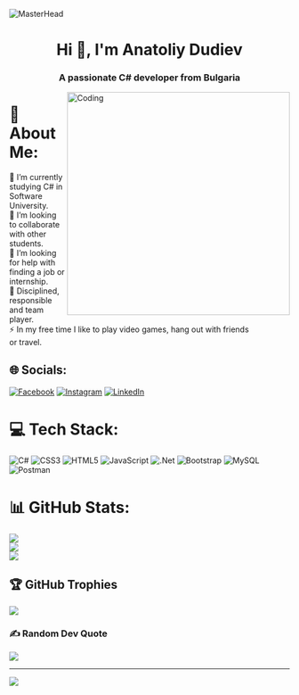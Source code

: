 ![MasterHead](https://mono.software/2018/02/23/c-tips/header.jpg)
<h1 align="center">Hi 👋, I'm Anatoliy Dudiev</h1>
<h3 align="center">A passionate C# developer from Bulgaria</h3>
<img align="right" alt="Coding" width="400" src="https://encrypted-tbn0.gstatic.com/images?q=tbn:ANd9GcTJsKZVppBhshJBN6_RHp9luylwz4eQO4I8Tg&usqp=CAU">

# 💫 About Me:
🔭 I’m currently studying C# in Software University.<br>👯 I’m looking to collaborate with other students.<br>🤝 I’m looking for help with finding a job or internship.<br>🌱 Disciplined, responsible and team player.<br>⚡ In my free time I like to play video games, hang out with friends <br>      or travel.


## 🌐 Socials:
[![Facebook](https://img.shields.io/badge/Facebook-%231877F2.svg?logo=Facebook&logoColor=white)](https://www.facebook.com/koleto.kolev) [![Instagram](https://img.shields.io/badge/Instagram-%23E4405F.svg?logo=Instagram&logoColor=white)](https://www.instagram.com/anatoliyyddddddd/)
[![LinkedIn](https://img.shields.io/badge/LinkedIn-%230077B5.svg?logo=linkedin&logoColor=white)](https://www.linkedin.com/in/anatoliy-dudiev-aa020817b/) 

# 💻 Tech Stack:
![C#](https://img.shields.io/badge/c%23-%23239120.svg?style=for-the-badge&logo=c-sharp&logoColor=white) ![CSS3](https://img.shields.io/badge/css3-%231572B6.svg?style=for-the-badge&logo=css3&logoColor=white) ![HTML5](https://img.shields.io/badge/html5-%23E34F26.svg?style=for-the-badge&logo=html5&logoColor=white) ![JavaScript](https://img.shields.io/badge/javascript-%23323330.svg?style=for-the-badge&logo=javascript&logoColor=%23F7DF1E) ![.Net](https://img.shields.io/badge/.NET-5C2D91?style=for-the-badge&logo=.net&logoColor=white) ![Bootstrap](https://img.shields.io/badge/bootstrap-%23563D7C.svg?style=for-the-badge&logo=bootstrap&logoColor=white) ![MySQL](https://img.shields.io/badge/mysql-%2300f.svg?style=for-the-badge&logo=mysql&logoColor=white) ![Postman](https://img.shields.io/badge/Postman-FF6C37?style=for-the-badge&logo=postman&logoColor=white)
# 📊 GitHub Stats:
![](https://github-readme-stats.vercel.app/api?username=Anatoliy96&theme=vision-friendly-dark&hide_border=false&include_all_commits=true&count_private=true)<br/>
![](https://github-readme-streak-stats.herokuapp.com/?user=Anatoliy96&theme=vision-friendly-dark&hide_border=false)<br/>
![](https://github-readme-stats.vercel.app/api/top-langs/?username=Anatoliy96&theme=vision-friendly-dark&hide_border=false&include_all_commits=true&count_private=true&layout=compact)

## 🏆 GitHub Trophies
![](https://github-profile-trophy.vercel.app/?username=Anatoliy96&theme=radical&no-frame=false&no-bg=true&margin-w=4)

### ✍️ Random Dev Quote
![](https://quotes-github-readme.vercel.app/api?type=horizontal&theme=radical)

---
[![](https://visitcount.itsvg.in/api?id=Anatoliy96&icon=0&color=0)](https://visitcount.itsvg.in)

<!-- Proudly created with GPRM ( https://gprm.itsvg.in ) -->
